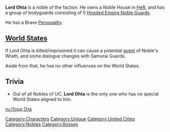 **Lord Ohta** is a noble of the [](03%20-%20Projects%20&%20Wikis/Kenshi/Kenshi%20Wiki/Kenshi%20Wiki%20Template/United_Cities.md) faction. He owns a Noble House in
[Heft](Heft.md "wikilink"), and has a group of bodyguards consisting of 5
[Hooded Empire Noble Guards](Hooded_Empire_Noble_Guard.md "wikilink").

He has a Brave [Personality](Personality.md "wikilink").

## [World States](World_States.md "wikilink")

If Lord Ohta is killed/imprisoned it can cause a potential
[event](Events.md "wikilink") of Noble's Wrath, and some dialogue changes
with Samurai Guards.

Aside from that, he has no other influences on the World States.

## Trivia

- Out of all Nobles of UC, **Lord Ohta** is the only one who has no
  special World States aligned to him.

[ru:Лорд Ота](ru:Лорд_Ота "wikilink")

[Category:Characters](Category:Characters "wikilink")
[Category:Unique](Category:Unique "wikilink") [Category:United
Cities](Category:United_Cities "wikilink")
[Category:Nobles](Category:Nobles "wikilink")
[Category:Bosses](Category:Bosses "wikilink")